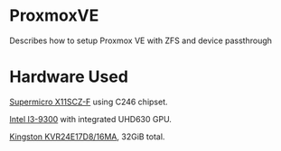 # ProxmoxVE
Describes how to setup Proxmox VE with ZFS and device passthrough

# Hardware Used
[Supermicro X11SCZ-F](https://www.supermicro.com/en/products/motherboard/X11SCZ-F) using C246 chipset.

[Intel I3-9300](https://ark.intel.com/content/www/us/en/ark/products/134886/intel-core-i3-9300-processor-8m-cache-up-to-4-30-ghz.html) with integrated UHD630 GPU.

[Kingston KVR24E17D8/16MA](https://www.kingston.com/datasheets/KVR24E17D8_16MA.pdf), 32GiB total.
